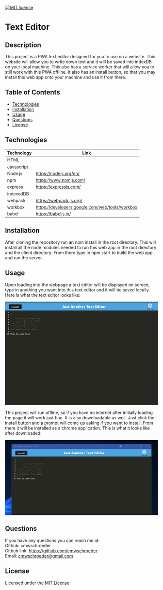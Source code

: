 [![MIT license](https://img.shields.io/badge/License-MIT-blue.svg)](./LICENSE)
# Text Editor

## Description

This project is a PWA text editor designed for you to use on a website. This website will allow you to write down text and it will be saved into indexDB on your local machine. This also has a service worker that will allow you to still work with this PWA offline. It also has an install button, so that you may install this web app onto your machine and use it from there. 

## Table of Contents

* [Technologies](#technologies)
* [Installation](#installation)
* [Usage](#usage)
* [Questions](#questions)
* [License](#license)

## Technologies

| Technology | Link |
| -------- | ------|
| HTML |   |
| Javascript |    |
| Node.js | https://nodejs.org/en/ |
| npm | https://www.npmjs.com/ |
| express | https://expressjs.com/ |
| indexedDB |   |
| webpack | https://webpack.js.org/ |
| workbox | https://developers.google.com/web/tools/workbox |
| babel | https://babeljs.io/ |

## Installation

After cloning the repository run an npm install in the root directory. This will install all the node modules needed to run this web app in the root directory and the client directory. From there type in npm start to build the web app and run the server.

## Usage

Upon loading into the webpage a text editor will be displayed on screen, type in anything you want into this text editor and it will be saved locally. Here is what the text editor looks like:  

![Text Editor with some text in it](./images/screenshot-one.png)  

This project will run offline, so if you have no internet after initially loading the page it will work just fine. It is also downloadable as well. Just click the install button and a prompt will come up asking if you want to install. From there it will be installed as a chrome application. This is what it looks like after downloaded:  

![Text Editor installed locally](./images/screenshot-two.png)  

## Questions
If you have any questions you can reach me at:  
Github: cmwschroeder  
Github link: https://github.com/cmwschroeder  
Email: cmwschroeder@gmail.com

## License

Licensed under the [MIT License](LICENSE)